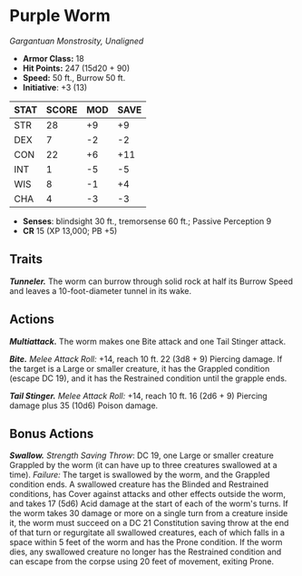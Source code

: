 # Purple Worm

*Gargantuan Monstrosity, Unaligned*

- **Armor Class:** 18
- **Hit Points:** 247 (15d20 + 90)
- **Speed:** 50 ft., Burrow 50 ft.
- **Initiative**: +3 (13)

|STAT|SCORE|MOD|SAVE|
| --- | --- | --- | ---- |
| STR | 28 | +9 | +9 |
| DEX | 7 | -2 | -2 |
| CON | 22 | +6 | +11 |
| INT | 1 | -5 | -5 |
| WIS | 8 | -1 | +4 |
| CHA | 4 | -3 | -3 |

- **Senses**: blindsight 30 ft., tremorsense 60 ft.; Passive Perception 9
- **CR** 15 (XP 13,000; PB +5)

## Traits

***Tunneler.*** The worm can burrow through solid rock at half its Burrow Speed and leaves a 10-foot-diameter tunnel in its wake.


## Actions

***Multiattack.*** The worm makes one Bite attack and one Tail Stinger attack.

***Bite.*** *Melee Attack Roll:* +14, reach 10 ft. 22 (3d8 + 9) Piercing damage. If the target is a Large or smaller creature, it has the Grappled condition (escape DC 19), and it has the Restrained condition until the grapple ends.

***Tail Stinger.*** *Melee Attack Roll:* +14, reach 10 ft. 16 (2d6 + 9) Piercing damage plus 35 (10d6) Poison damage.


## Bonus Actions

***Swallow.*** *Strength Saving Throw*: DC 19, one Large or smaller creature Grappled by the worm (it can have up to three creatures swallowed at a time). *Failure:*  The target is swallowed by the worm, and the Grappled condition ends. A swallowed creature has the Blinded and Restrained conditions, has Cover against attacks and other effects outside the worm, and takes 17 (5d6) Acid damage at the start of each of the worm's turns.
If the worm takes 30 damage or more on a single turn from a creature inside it, the worm must succeed on a DC 21 Constitution saving throw at the end of that turn or regurgitate all swallowed creatures, each of which falls in a space within 5 feet of the worm and has the Prone condition. If the worm dies, any swallowed creature no longer has the Restrained condition and can escape from the corpse using 20 feet of movement, exiting Prone.

